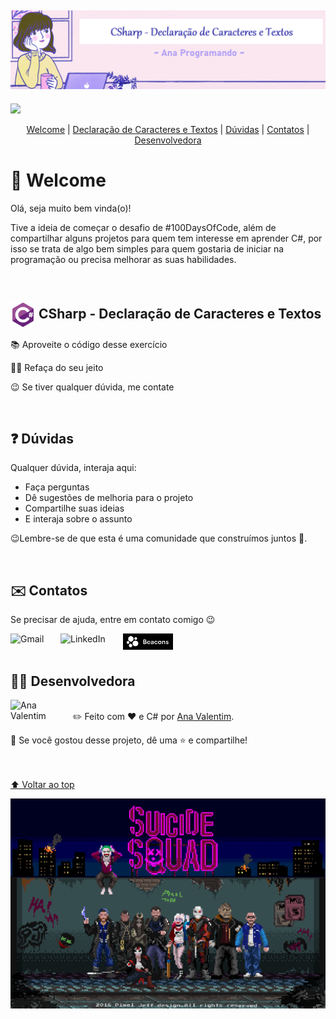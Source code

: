 ![banner CSharp - Declaração de Caracteres e Textos](https://github.com/AnaProgramando/CSharp_Declaracao-Caracteres-e-Textos/blob/d77aca3327c866f2508eb049cb245586d8dd0fd3/CSharp_Declaracao-Caracteres-e-Textos.png)
----

<img src="https://img.shields.io/static/v1?label=Status&message=complete&color=32CD32&style=for-the-badge"/>

<p align="center">
 <a href="#-welcome">Welcome</a> | 
 <a href="#-csharp---declara%C3%A7%C3%A3o-de-caracteres-e-textos">Declaração de Caracteres e Textos</a> |  
 <a href="#-d%C3%BAvidas">Dúvidas</a> | 
 <a href="#%EF%B8%8F-contatos">Contatos</a> | 
 <a href="#%EF%B8%8F-desenvolvedora">Desenvolvedora</a>
</p>

# 🤗 Welcome

Olá, seja muito bem vinda(o)! 

Tive a ideia de começar o desafio de #100DaysOfCode, além de compartilhar alguns projetos para quem tem interesse em aprender C#, por isso se trata de algo bem simples para quem gostaria de iniciar na programação ou precisa melhorar as suas habilidades.

<br>

## <img align="center" alt="Ana-Csharp" height="40" src="https://raw.githubusercontent.com/devicons/devicon/master/icons/csharp/csharp-original.svg"> CSharp - Declaração de Caracteres e Textos

📚 Aproveite o código desse exercício

👩‍💻 Refaça do seu jeito

😉 Se tiver qualquer dúvida, me contate

<br>

## ❓ Dúvidas

Qualquer dúvida, interaja aqui:
  * Faça perguntas
  * Dê sugestões de melhoria para o projeto
  * Compartilhe suas ideias
  * E interaja sobre o assunto

😉Lembre-se de que esta é uma comunidade que construímos juntos 💪.

<br>

## ✉️ Contatos

Se precisar de ajuda, entre em contato comigo 😉

[<img align="left" alt="Gmail" width="80px" src="https://img.shields.io/badge/Gmail-D14836?style=for-the-badge&logo=gmail&logoColor=white"/>](mailto:anabe.valentim@gmail.com)
[<img align="left" alt="LinkedIn" width="100px" src="https://img.shields.io/badge/LinkedIn-0077B5?style=for-the-badge&logo=linkedin&logoColor=white"/>](https://www.linkedin.com/in/ana-beatriz-valentim)
[<img align="left" alt="Beacons" width="80px" src="https://github.com/AnaProgramando/AnaProgramando/blob/31ac40741768033915a37ec0f949984bf6aad2d1/beacons_logo.png"/>](https://beacons.page/anaprogramando)

<br>
<br>

## 🙋‍♀️ Desenvolvedora

<div>
  <img align="left" alt="Ana Valentim" width="100px" src="https://avatars.githubusercontent.com/u/31097110?v=4"/>
</div>

<br>
✏️ Feito com ❤️ e C# por <a href="https://github.com/AnaProgramando">Ana Valentim</a>.

💙 Se você gostou desse projeto, dê uma ⭐ e compartilhe!


<br><br>
[⬆ Voltar ao top](https://github.com/AnaProgramando/CSharp_Declaracao-Caracteres-e-Textos/blob/main/README.md#) <br>


<div>
  <img align="center" alt="Pixel-Art" width="1000px" src="https://github.com/AnaProgramando/CSharp_Declaracao-Caracteres-e-Textos/blob/d77aca3327c866f2508eb049cb245586d8dd0fd3/suicide%20squad.gif"/>
</div>
